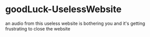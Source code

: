 # goodLuck-UselessWebsite
an audio from this useless website is bothering you and it's getting frustrating to close the website
